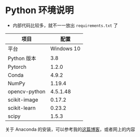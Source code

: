 # Python 环境说明

- 内部代码比较多，就不一一放出 `requirements.txt` 了


|项目|配置|
|--|--|
|平台| Windows 10|
|Python 版本 |3.8|
|Pytorch|1.2.0|
|Conda|4.9.2|
|NumPy|1.19.4|
|opencv-python|4.5.1.48|
|scikit-image|0.17.2|
|scikit-learn|0.23.2|
|scipy|1.5.3|

关于 Anaconda 的安装，可以参考我的[这篇博客](https://cyx0706.github.io/2020/11/20/cuda-disaster/#more)，或者网上的内容
